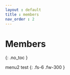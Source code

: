 ```yaml
---
layout : default
title : members
nav_order : 2
---
```


# Members
{: .no_toc }

menu2 test
{: .fs-6 .fw-300 }
